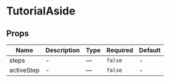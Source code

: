 # TutorialAside

## Props

<!-- @vuese:TutorialAside:props:start -->
|Name|Description|Type|Required|Default|
|---|---|---|---|---|
|steps|-|—|`false`|-|
|activeStep|-|—|`false`|-|

<!-- @vuese:TutorialAside:props:end -->


